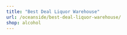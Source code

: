 ```yaml
---
title: "Best Deal Liquor Warehouse"
url: /oceanside/best-deal-liquor-warehouse/
shop: alcohol
---
```

